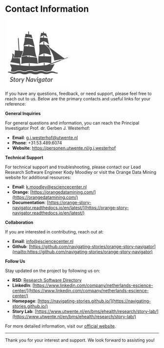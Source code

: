 Contact Information
=======
![](../../doc/widgets/images/storynavigator_logo_small.png)

If you have any questions, feedback, or need support, please feel free to reach out to us. Below are the primary contacts and useful links for your reference:

**General Inquiries**

For general questions and information, you can reach the Principal Investigator Prof. dr. Gerben J. Westerhof:
- **Email**: [g.j.westerhof@utwente.nl](mailto:g.j.westerhof@utwente.nl)
- **Phone**: +31.53.489.6074
- **Website**: https://personen.utwente.nl/g.j.westerhof

**Technical Support**

For technical support and troubleshooting, please contact our Lead Research Software Engineer Kody Moodley or visit the Orange Data Mining website for additional resources:
- **Email**: [k.moodley@esciencecenter.nl](mailto:k.moodley@esciencecenter.nl)
- **Orange**: [https://orangedatamining.com/](https://orangedatamining.com/)
- **Documentation**: [https://orange-story-navigator.readthedocs.io/en/latest/](https://orange-story-navigator.readthedocs.io/en/latest/)

**Collaboration**

If you are interested in contributing, reach out at:
- **Email**: [info@esciencecenter.nl](mailto:info@esciencecenter.nl)
- **Github**: [https://github.com/navigating-stories/orange-story-navigator](mailto:https://github.com/navigating-stories/orange-story-navigator)

**Follow Us**

Stay updated on the project by following us on:
- **RSD**: [Research Software Directory](https://research-software-directory.org/projects/navigating-stories)
- **LinkedIn**: [https://www.linkedin.com/company/netherlands-escience-center/](https://www.linkedin.com/company/netherlands-escience-center/)
- **Homepage**: [https://navigating-stories.github.io/](https://navigating-stories.github.io/)
- **Story Lab**: [https://www.utwente.nl/en/bms/ehealth/research/story-lab/](https://www.utwente.nl/en/bms/ehealth/research/story-lab/)


For more detailed information, visit our [official website](https://www.esciencecenter.nl/).

---

Thank you for your interest and support. We look forward to assisting you!